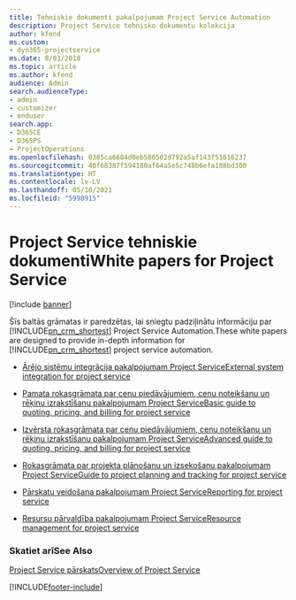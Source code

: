 ```yaml
---
title: Tehniskie dokumenti pakalpojumam Project Service Automation
description: Project Service tehnisko dokumentu kolekcija
author: kfend
ms.custom:
- dyn365-projectservice
ms.date: 8/03/2018
ms.topic: article
ms.author: kfend
audience: Admin
search.audienceType:
- admin
- customizer
- enduser
search.app:
- D365CE
- D365PS
- ProjectOperations
ms.openlocfilehash: 0385ca6684d0eb580502d792a5af143f51616237
ms.sourcegitcommit: 40f68387f594180af64a5e5c748b6efa188bd300
ms.translationtype: HT
ms.contentlocale: lv-LV
ms.lasthandoff: 05/10/2021
ms.locfileid: "5998915"
---
```

# <a name="white-papers-for-project-service"></a><span data-ttu-id="fe5be-103">Project Service tehniskie dokumenti</span><span class="sxs-lookup"><span data-stu-id="fe5be-103">White papers for Project Service</span></span>

[!include [banner](../includes/psa-now-project-operations.md)]

<span data-ttu-id="fe5be-104">Šīs baltās grāmatas ir paredzētas, lai sniegtu padziļinātu informāciju par [!INCLUDE[pn_crm_shortest](../includes/pn-crm-shortest.md)] Project Service Automation.</span><span class="sxs-lookup"><span data-stu-id="fe5be-104">These white papers are designed to provide in-depth information for [!INCLUDE[pn_crm_shortest](../includes/pn-crm-shortest.md)] project service automation.</span></span>

-   [<span data-ttu-id="fe5be-105">Ārējo sistēmu integrācija pakalpojumam Project Service</span><span class="sxs-lookup"><span data-stu-id="fe5be-105">External system integration for project service</span></span>](https://go.microsoft.com/fwlink/?LinkId=825445)

-   [<span data-ttu-id="fe5be-106">Pamata rokasgrāmata par cenu piedāvājumiem, cenu noteikšanu un rēķinu izrakstīšanu pakalpojumam Project Service</span><span class="sxs-lookup"><span data-stu-id="fe5be-106">Basic guide to quoting, pricing, and billing for project service</span></span>](https://go.microsoft.com/fwlink/?LinkId=825241)

-   [<span data-ttu-id="fe5be-107">Izvērsta rokasgrāmata par cenu piedāvājumiem, cenu noteikšanu un rēķinu izrakstīšanu pakalpojumam Project Service</span><span class="sxs-lookup"><span data-stu-id="fe5be-107">Advanced guide to quoting, pricing, and billing for project service</span></span>](https://go.microsoft.com/fwlink/?LinkId=825242)

-   [<span data-ttu-id="fe5be-108">Rokasgrāmata par projekta plānošanu un izsekošanu pakalpojumam Project Service</span><span class="sxs-lookup"><span data-stu-id="fe5be-108">Guide to project planning and tracking for project service</span></span>](https://go.microsoft.com/fwlink/?LinkId=825243)

-   [<span data-ttu-id="fe5be-109">Pārskatu veidošana pakalpojumam Project Service</span><span class="sxs-lookup"><span data-stu-id="fe5be-109">Reporting for project service</span></span>](https://go.microsoft.com/fwlink/?LinkId=825446)

-   [<span data-ttu-id="fe5be-110">Resursu pārvaldība pakalpojumam Project Service</span><span class="sxs-lookup"><span data-stu-id="fe5be-110">Resource management for project service</span></span>](https://go.microsoft.com/fwlink/?LinkId=825244)

### <a name="see-also"></a><span data-ttu-id="fe5be-111">Skatiet arī</span><span class="sxs-lookup"><span data-stu-id="fe5be-111">See Also</span></span>
 [<span data-ttu-id="fe5be-112">Project Service pārskats</span><span class="sxs-lookup"><span data-stu-id="fe5be-112">Overview of Project Service</span></span>](../psa/overview.md)


[!INCLUDE[footer-include](../includes/footer-banner.md)]